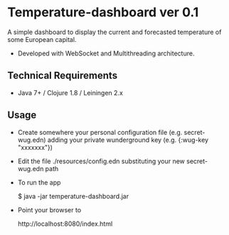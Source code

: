 # Temperature-dashboard ver 0.1

A simple dashboard to display the current and forecasted temperature of some European capital.

* Developed with WebSocket and Multithreading architecture. 


## Technical Requirements

* Java 7+ / Clojure 1.8 / Leiningen 2.x


## Usage

* Create somewhere your personal configuration file (e.g. secret-wug.edn) adding your private wunderground key (e.g. {:wug-key "xxxxxxx"})


* Edit the file ./resources/config.edn substituting your new secret-wug.edn path
  

* To run the app

    $ java -jar temperature-dashboard.jar
    
* Point your browser to

    http://localhost:8080/index.html
